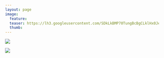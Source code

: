 ```yaml
---
layout: page
image:
  feature:
  teaser: https://lh3.googleusercontent.com/SDkLkBMP70TungBcBgCLklHx0JePqRuHriyrY4OmPlE=w245
  thumb:
---
```


[![](https://lh3.googleusercontent.com/Ab2mj-Qdg3E-v-HWIhIgFDA3aw36RCXaFD3tmBD8j8M=w800)](https://lh3.googleusercontent.com/Ab2mj-Qdg3E-v-HWIhIgFDA3aw36RCXaFD3tmBD8j8M=s0)

[![](https://lh3.googleusercontent.com/NGIDK7a8XoOtb7QRrULfviaIgFYjx5yHS_E7BLQlr1c=w800)](https://lh3.googleusercontent.com/NGIDK7a8XoOtb7QRrULfviaIgFYjx5yHS_E7BLQlr1c=s0)
